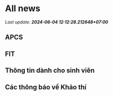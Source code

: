 # All news
_Last update: **2024-06-04 12:12:28.212648+07:00**_
## APCS
## FIT

## Thông tin dành cho sinh viên

## Các thông báo về Khảo thí
